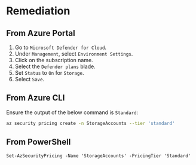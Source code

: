 # Remediation

## From Azure Portal

1. Go to `Microsoft Defender for Cloud`.
2. Under `Management`, select `Environment Settings`.
3. Click on the subscription name.
4. Select the `Defender plans` blade.
5. Set `Status` to `On` for `Storage`.
6. Select `Save`.

## From Azure CLI

Ensure the output of the below command is `Standard`:

```sh
az security pricing create -n StorageAccounts --tier 'standard'
```

## From PowerShell

```ps
Set-AzSecurityPricing -Name 'StorageAccounts' -PricingTier 'Standard'
```
